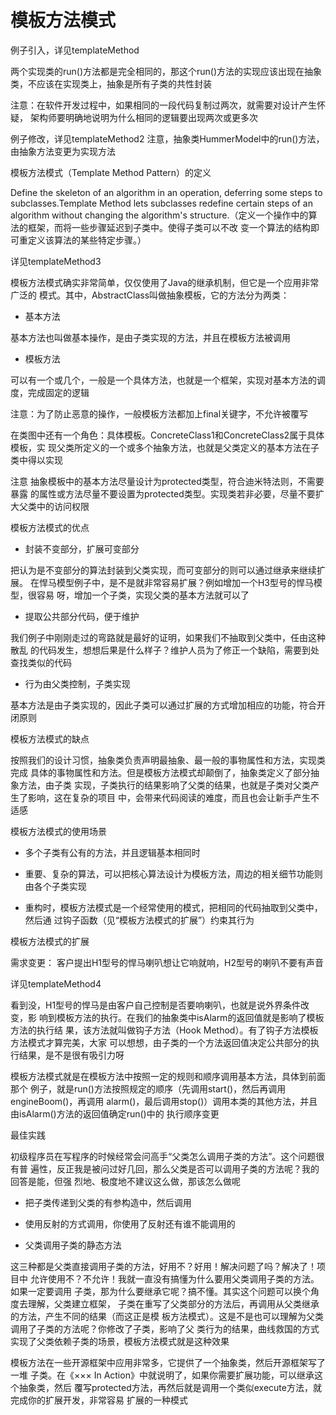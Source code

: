 模板方法模式
========

例子引入，详见templateMethod

两个实现类的run()方法都是完全相同的，那这个run()方法的实现应该出现在抽象类，不应该在实现类上，抽象是所有子类的共性封装

注意：在软件开发过程中，如果相同的一段代码复制过两次，就需要对设计产生怀疑，
架构师要明确地说明为什么相同的逻辑要出现两次或更多次

例子修改，详见templateMethod2
注意，抽象类HummerModel中的run()方法，由抽象方法变更为实现方法

模板方法模式（Template Method Pattern）的定义

Define the skeleton of an algorithm in an operation, deferring some steps to subclasses.Template
Method lets subclasses redefine certain steps of an algorithm without changing the algorithm's
structure.（定义一个操作中的算法的框架，而将一些步骤延迟到子类中。使得子类可以不改
变一个算法的结构即可重定义该算法的某些特定步骤。）

详见templateMethod3

模板方法模式确实非常简单，仅仅使用了Java的继承机制，但它是一个应用非常广泛的
模式。其中，AbstractClass叫做抽象模板，它的方法分为两类：
- 基本方法

基本方法也叫做基本操作，是由子类实现的方法，并且在模板方法被调用
- 模板方法

可以有一个或几个，一般是一个具体方法，也就是一个框架，实现对基本方法的调度，完成固定的逻辑

注意：为了防止恶意的操作，一般模板方法都加上final关键字，不允许被覆写

在类图中还有一个角色：具体模板。ConcreteClass1和ConcreteClass2属于具体模板，实
现父类所定义的一个或多个抽象方法，也就是父类定义的基本方法在子类中得以实现

注意 抽象模板中的基本方法尽量设计为protected类型，符合迪米特法则，不需要暴露
的属性或方法尽量不要设置为protected类型。实现类若非必要，尽量不要扩大父类中的访问权限

模板方法模式的优点

- 封装不变部分，扩展可变部分

把认为是不变部分的算法封装到父类实现，而可变部分的则可以通过继承来继续扩展。
在悍马模型例子中，是不是就非常容易扩展？例如增加一个H3型号的悍马模型，很容易
呀，增加一个子类，实现父类的基本方法就可以了

- 提取公共部分代码，便于维护

我们例子中刚刚走过的弯路就是最好的证明，如果我们不抽取到父类中，任由这种散乱
的代码发生，想想后果是什么样子？维护人员为了修正一个缺陷，需要到处查找类似的代码

- 行为由父类控制，子类实现

基本方法是由子类实现的，因此子类可以通过扩展的方式增加相应的功能，符合开闭原则

模板方法模式的缺点
 
按照我们的设计习惯，抽象类负责声明最抽象、最一般的事物属性和方法，实现类完成
具体的事物属性和方法。但是模板方法模式却颠倒了，抽象类定义了部分抽象方法，由子类
实现，子类执行的结果影响了父类的结果，也就是子类对父类产生了影响，这在复杂的项目
中，会带来代码阅读的难度，而且也会让新手产生不适感
 
模板方法模式的使用场景
 
- 多个子类有公有的方法，并且逻辑基本相同时

- 重要、复杂的算法，可以把核心算法设计为模板方法，周边的相关细节功能则由各个子类实现

- 重构时，模板方法模式是一个经常使用的模式，把相同的代码抽取到父类中，然后通
过钩子函数（见“模板方法模式的扩展”）约束其行为

模板方法模式的扩展

需求变更：
客户提出H1型号的悍马喇叭想让它响就响，H2型号的喇叭不要有声音

详见templateMethod4

看到没，H1型号的悍马是由客户自己控制是否要响喇叭，也就是说外界条件改变，影
响到模板方法的执行。在我们的抽象类中isAlarm的返回值就是影响了模板方法的执行结
果，该方法就叫做钩子方法（Hook Method）。有了钩子方法模板方法模式才算完美，大家
可以想想，由子类的一个方法返回值决定公共部分的执行结果，是不是很有吸引力呀

模板方法模式就是在模板方法中按照一定的规则和顺序调用基本方法，具体到前面那个
例子，就是run()方法按照规定的顺序（先调用start()，然后再调用engineBoom()，再调用
alarm()，最后调用stop()）调用本类的其他方法，并且由isAlarm()方法的返回值确定run()中的
执行顺序变更

最佳实践

初级程序员在写程序的时候经常会问高手“父类怎么调用子类的方法”。这个问题很有普
遍性，反正我是被问过好几回，那么父类是否可以调用子类的方法呢？我的回答是能，但强
烈地、极度地不建议这么做，那该怎么做呢

- 把子类传递到父类的有参构造中，然后调用

- 使用反射的方式调用，你使用了反射还有谁不能调用的

- 父类调用子类的静态方法

这三种都是父类直接调用子类的方法，好用不？好用！解决问题了吗？解决了！项目中
允许使用不？不允许！我就一直没有搞懂为什么要用父类调用子类的方法。如果一定要调用
子类，那为什么要继承它呢？搞不懂。其实这个问题可以换个角度去理解，父类建立框架，
子类在重写了父类部分的方法后，再调用从父类继承的方法，产生不同的结果（而这正是模
板方法模式）。这是不是也可以理解为父类调用了子类的方法呢？你修改了子类，影响了父
类行为的结果，曲线救国的方式实现了父类依赖子类的场景，模板方法模式就是这种效果

模板方法在一些开源框架中应用非常多，它提供了一个抽象类，然后开源框架写了一堆
子类。在《××× In Action》中就说明了，如果你需要扩展功能，可以继承这个抽象类，然后
覆写protected方法，再然后就是调用一个类似execute方法，就完成你的扩展开发，非常容易
扩展的一种模式
